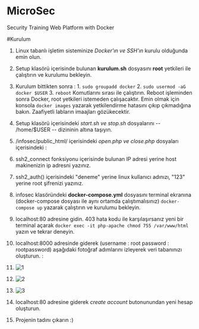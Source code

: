 # MicroSec
Security Training Web Platform with Docker

#Kurulum

  1. Linux tabanlı işletim sisteminize *Docker'ın ve SSH'ın* kurulu olduğunda emin olun.
  
  2. Setup klasörü içerisinde bulunan **kurulum.sh** dosyasını **root** yetkileri ile çalıştırın ve kurulumu bekleyin.
  
  3. Kurulum bittikten sonra :
    1.  `sudo groupadd docker`
    2.  `sudo usermod -aG docker $USER`
    3.  `reboot`
  Komutlarını sırası ile çalıştırın. Reboot işleminden sonra Docker, root yetkileri istemeden çalışacaktır.
  Emin olmak için konsola `docker images` yazarak yetkilendirme hatasını çıkıp çıkmadığına bakın. Zaafiyetli labların imaajları gözükecektir.
  
  4. Setup klasörü içerisindeki *start.sh ve stop.sh* dosyalarını -- /home/$USER -- dizininin altına taşıyın.
  
  5. /infosec/public_html/ içerisindeki *open.php ve close.php* dosyaları içerisindeki :
   1. ssh2_connect fonksiyonu içerisinde bulunan IP adresi yerine host makinenizin ip adresni yazınız.
   
   2. ssh2_auth() içerisindeki "deneme" yerine linux kullanıcı adınızı, "123" yerine root şifrenizi yazınız.
    
  6. infosec klasöründeki **docker-compose.yml** dosyasını terminal ekranına (docker-compose dosyası ile aynı ortamda çalıştımalısınız) `docker-compose up` yazarak çalıştırın ve kurulumu bekleyin.

  7. localhost:80 adresine gidin. 403 hata kodu ile karşılaşırsanız yeni bir terminal açarak `docker exec -it php-apache chmod 755 /var/www/html` yazın ve tekrar deneyin.
  
  8. localhost:8000 adresinde giderek (username : root  password : rootpassword) aşağıdaki fotoğraf adımlarını izleyerek veri tabanınızı oluşturun. :
  
   1. ![1](https://user-images.githubusercontent.com/58151582/130284725-4153c120-3210-4eee-bc63-a3cee73c9675.png)
    
   2. ![2](https://user-images.githubusercontent.com/58151582/130284747-5c6e5e3d-bbed-4f3d-94ca-82fbac789092.png)
 
   3. ![3](https://user-images.githubusercontent.com/58151582/130284787-932e788e-ea6f-482f-b519-0bbb1392873e.png)
  
  9. localhost:80 adresine giderek *create account* butonunundan yeni hesap oluşturun.

  10. Projenin tadını çıkarın :)
